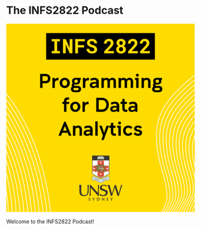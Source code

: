 # The INFS2822 Podcast

![The INFS2822 Podcast](podcast-assets/infs2822podcast-albumart-rev01.png)

Welcome to the INFS2822 Podcast!
